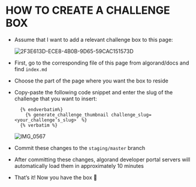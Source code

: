 # HOW TO CREATE A CHALLENGE BOX 

- Assume that I want to add a relevant challenge box to this page:

  ![2F3E613D-ECE8-4B0B-9D65-59CAC151573D](https://user-images.githubusercontent.com/44210825/173040949-6df7fe6f-fbbe-4e8f-aecc-3cb1615083ae.JPG)
  
- First, go to the corresponding file of this page from algorand/docs and find `index.md`

- Choose the part of the page where you want the box to reside

- Copy-paste the following code snippet and enter the slug of the challenge that you want to insert:

    ```
      {% endverbatim%}
        {% generate_challenge_thumbnail challenge_slug=<your_challenge’s_slug>` %}
      {% verbatim %}
    ```
  ![IMG_0567](https://user-images.githubusercontent.com/44210825/173041822-bc64e6a1-8258-4e35-9b96-073a66f15d57.jpg)

- Commit these changes to the `staging/master` branch

- After committing these changes, algorand developer portal servers will automatically load them in approximately 10 minutes

- That’s it! Now you have the box 🚀
